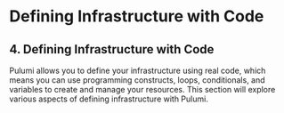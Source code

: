 # Defining Infrastructure with Code

## 4. Defining Infrastructure with Code

Pulumi allows you to define your infrastructure using real code, which means you can use programming constructs, loops, conditionals, and variables to create and manage your resources. This section will explore various aspects of defining infrastructure with Pulumi.
